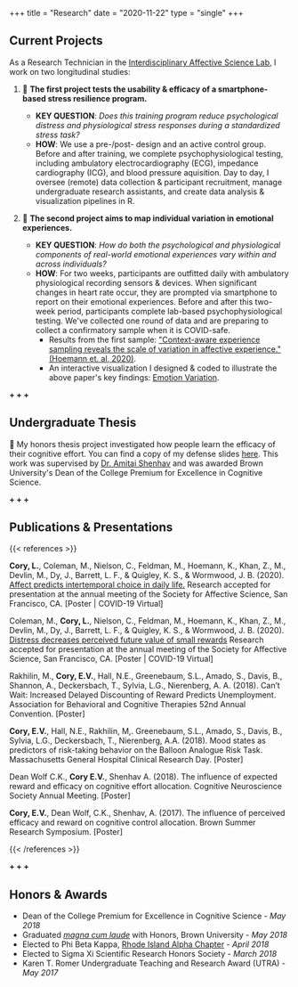 +++
title = "Research"
date = "2020-11-22"
type = "single"
+++

Current Projects
--
As a Research Technician in the [Interdisciplinary Affective Science Lab](https://www.affective-science.org/), I work on two longitudinal studies:

1. 📱 **The first project tests the usability & efficacy of a smartphone-based stress resilience program.** 
    * **KEY QUESTION**: *Does this training program reduce psychological distress and physiological stress responses during a standardized stress task?*
    * **HOW**: We use a pre-/post- design and an active control group. Before and after training, we complete psychophysiological testing, including ambulatory electrocardiography (ECG), impedance cardiography (ICG), and blood pressure aquisition. Day to day, I oversee (remote) data collection & participant recruitment, manage undergraduate research assistants, and create data analysis & visualization pipelines in R.
    
2. 💓 **The second project aims to map individual variation in emotional experiences.** 
    * **KEY QUESTION**: *How do both the psychological and physiological components of real-world emotional experiences vary within and across individuals?*
    * **HOW**: For two weeks, participants are outfitted daily with ambulatory physiological recording sensors & devices. When significant changes in heart rate occur, they are prompted via smartphone to report on their emotional experiences. Before and after this two-week period, participants complete lab-based psychophysiological testing. We've collected one round of data and are preparing to collect a confirmatory sample when it is COVID-safe. 
        * Results from the first sample: ["Context-aware experience sampling reveals the scale of variation in affective experience."(Hoemann et. al, 2020)](https://www.nature.com/articles/s41598-020-69180-y). 
        * An interactive visualization I designed & coded to illustrate the above paper's key findings: [Emotion Variation](https://lizcory.github.io/emotion-variation/).

 **+ + +**

Undergraduate Thesis
--

🤔 My honors thesis project investigated how people learn the efficacy of their cognitive effort. You can find a copy of my defense slides [here](https://docs.google.com/presentation/d/1kELW9qbjPnlN2WxLBnIG2UhgR-GqpEHP/edit#slide=id.p1). This work was supervised by [Dr. Amitai Shenhav](https://www.shenhavlab.org/) and was awarded Brown University's Dean of the College Premium for Excellence in Cognitive Science.

 **+ + +**

Publications & Presentations
--

{{< references >}}

 **Cory, L.**, Coleman, M., Nielson, C., Feldman, M., Hoemann, K., Khan, Z.,  M., Devlin, M., Dy, J., Barrett, L. F., & Quigley, K. S., & Wormwood, J. B. (2020).    [Affect predicts intertemporal choice in daily life.](https://society-for-affective-science.org/list-of-sas-virtual-posters-2020/entry/5146/?gvid=7225) Research accepted for presentation at the annual meeting of the Society for Affective Science, San Francisco, CA. [Poster | COVID-19 Virtual]

  Coleman, M., **Cory, L.**, Nielson, C., Feldman, M., Hoemann, K., Khan, Z.,  M., Devlin, M., Dy, J., Barrett, L. F., & Quigley, K. S., & Wormwood, J. B. (2020).    [Distress decreases perceived future value of small rewards](https://society-for-affective-science.org/list-of-sas-virtual-posters-2020/entry/5118/?gvid=7225) Research accepted for presentation at the annual meeting of the Society for Affective Science, San Francisco, CA. [Poster | COVID-19 Virtual]

 Rakhilin, M., **Cory, E.V.**, Hall, N.E., Greenebaum, S.L., Amado, S., Davis, B., Shannon, A., Deckersbach, T., Sylvia, L.G., Nierenberg, A. A. (2018). Can’t Wait: Increased Delayed Discounting of Reward Predicts Unemployment. Association for Behavioral and Cognitive Therapies 52nd Annual Convention. [Poster] 

 **Cory, E.V.**, Hall, N.E., Rakhilin, M,. Greenebaum, S.L., Amado, S., Davis, B., Sylvia, L.G., Deckersbach, T., Nierenberg, A.A. (2018). Mood states as predictors of risk-taking behavior on the Balloon Analogue Risk Task. Massachusetts General Hospital Clinical Research Day. [Poster]

 Dean Wolf C.K., **Cory E.V.**, Shenhav A. (2018). The influence of expected reward and efficacy on cognitive effort allocation. Cognitive Neuroscience Society Annual Meeting. [Poster]

**Cory, E.V.**, Dean Wolf, C.K., Shenhav, A. (2017). The influence of perceived efficacy and reward on cognitive control allocation. Brown Summer Research Symposium. [Poster]

{{< /references >}}

 **+ + +**

Honors & Awards
--
- Dean of the College Premium for Excellence in Cognitive Science - *May 2018*
- Graduated *[magna cum laude](https://www.brown.edu/academics/college/degree/commencement/honors)* with Honors, Brown University - *May 2018*
- Elected to Phi Beta Kappa, [Rhode Island Alpha Chapter](https://www.brown.edu/academics/college/degree/phi-beta-kappa) - *April 2018*
- Elected to Sigma Xi Scientific Research Honors Society - *March 2018* 
- Karen T. Romer Undergraduate Teaching and Research Award (UTRA) - *May 2017*


 
